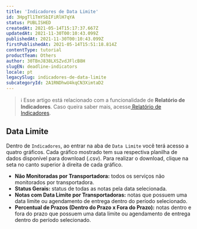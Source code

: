 ```yaml
---
title: 'Indicadores de Data Limite'
id: 3HpgTl1TmYSbIFiRlH7qYA
status: PUBLISHED
createdAt: 2021-05-14T15:17:37.667Z
updatedAt: 2021-11-30T00:10:43.099Z
publishedAt: 2021-11-30T00:10:43.099Z
firstPublishedAt: 2021-05-14T15:51:18.814Z
contentType: tutorial
productTeam: Others
author: 30TBnJ838LXSZvdJFlcB8H
slugEN: deadline-indicators
locale: pt
legacySlug: indicadores-de-data-limite
subcategoryId: 2A1RNDhwU4kqCN3XimtaD2
---
```



>ℹ️ Esse artigo está relacionado com a funcionalidade de **Relatório de Indicadores**. Caso queira saber mais, acesse[  Relatório de Indicadores](https://help.vtex.com/pt/tutorial/relatorio-de-indicadores--7lbICsrCArXDxUYeeHJ2c5).

## Data Limite

Dentro de `Indicadores`, ao entrar na aba de `Data Limite` você terá acesso a quatro gráficos. Cada gráfico mostrado tem  sua respectiva planilha de dados disponível para download (.csv). Para realizar o download, clique na seta no canto superior à direita de cada gráfico. 

*   **Não Monitoradas por Transportadora:** todos os serviços não monitorados por transportadora.
*   **Status Gerais:** status de todas as notas pela data selecionada.
*   **Notas com Data Limite por Transportadoras:** notas que possuem uma data limite ou agendamento de entrega dentro do período selecionado.
*   **Percentual de Prazos (Dentro do Prazo x Fora do Prazo):** notas dentro e fora do prazo que possuem uma data limite ou agendamento de entrega dentro do período selecionado.
